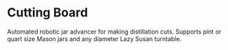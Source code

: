 # Cutting Board

Automated robotic jar advancer for making distillation cuts. Supports pint or quart size Mason jars and any diameter Lazy Susan turntable.
